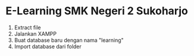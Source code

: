# E-Learning SMK Negeri 2 Sukoharjo

1. Extract file
2. Jalankan XAMPP 
3. Buat database baru dengan nama "learning"
4. Import database dari folder 
